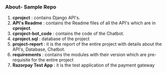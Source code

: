 ### About- Sample Repo

1. **cproject** : contains Django API's.
2. **API's Readme** : contains the Readme files of all the API's which are in **cproject**.
3. **cproject-bot_code** : contains the code of the Chatbot.
4. **cproject.sql** : database of the project
5. **project-report** : it is the report of the entire project with details about the API's, Database, Chatbot.
6. **requirements** : contains the modules with their version which are pre-requisite for the entire project
7. **Razorpay Test App** : it is the test application of the payment gateway